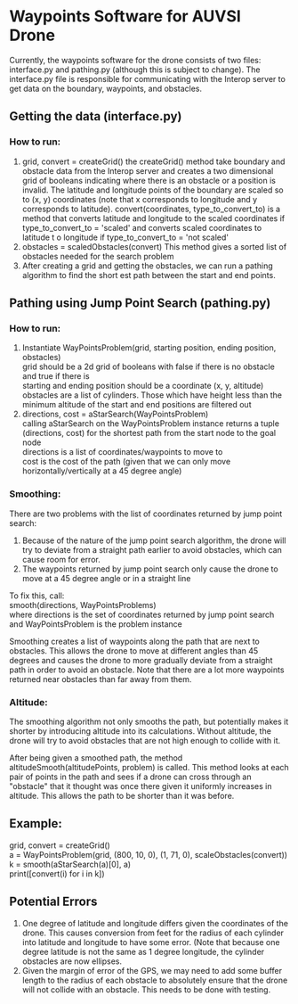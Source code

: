 # Waypoints Software for AUVSI Drone  
Currently, the waypoints software for the drone consists of two files: interface.py and pathing.py (although this is subject to change). The interface.py file is responsible for communicating with the Interop server to get data on the boundary, waypoints, and obstacles. 

## Getting the data (interface.py)
### How to run:
1.  grid, convert = createGrid()
    the createGrid() method take boundary and obstacle data from the Interop server and creates a two    dimensional grid of booleans indicating where there is an obstacle or a position is invalid. The     latitude and longitude points of the boundary are scaled so to (x, y) coordinates (note that         x corresponds to longitude and y corresponds to latitude). 
    convert(coordinates, type_to_convert_to) is a method that converts latitude and longitude to the     scaled coordinates if type_to_convert_to = 'scaled' and converts scaled coordinates to latitude t    o longitude if type_to_convert_to = 'not scaled'
2.  obstacles = scaledObstacles(convert)
    This method gives a sorted list of obstacles needed for the search problem
3.  After creating a grid and getting the obstacles, we can run a pathing algorithm to find the short    est path between the start and end points.

## Pathing using Jump Point Search (pathing.py)

### How to run:  
1. Instantiate WayPointsProblem(grid, starting position, ending position, obstacles)  
    grid should be a 2d grid of booleans with false if there is no obstacle and true if there is  
    starting and ending position should be a coordinate (x, y, altitude) 
    obstacles are a list of cylinders. Those which have height less than the minimum altitude of the     start and end positions are filtered out
2. directions, cost = aStarSearch(WayPointsProblem)  
    calling aStarSearch on the WayPointsProblem instance returns a tuple (directions, cost) for the shortest path from the start node to the goal node  
    directions is a list of coordinates/waypoints to move to  
    cost is the cost of the path (given that we can only move horizontally/vertically at a 45 degree angle)  

### Smoothing:  
There are two problems with the list of coordinates returned by jump point search:   
1. Because of the nature of the jump point search algorithm, the drone will try to deviate from a straight path earlier to avoid obstacles, which can cause room for error.  
2. The waypoints returned by jump point search only cause the drone to move at a 45 degree angle or in a straight line   

To fix this, call:  
smooth(directions, WayPointsProblems)  
where directions is the set of coordinates returned by jump point search and WayPointsProblem is the problem instance  

Smoothing creates a list of waypoints along the path that are next to obstacles. This allows the drone to move at different angles than 45 degrees and causes the drone to more gradually deviate from a straight path in order to avoid an obstacle. Note that there are a lot more waypoints returned near obstacles than far away from them.  

### Altitude:
The smoothing algorithm not only smooths the path, but potentially makes it shorter by introducing altitude into its calculations. Without altitude, the drone will try to avoid obstacles that are not high enough to collide with it. 

After being given a smoothed path, the method altitudeSmooth(altitudePoints, problem) is called. This method looks at each pair of points in the path and sees if a drone can cross through an "obstacle" that it thought was once there given it uniformly increases in altitude. This allows the path to be shorter than it was before.

## Example:
grid, convert = createGrid()  
a = WayPointsProblem(grid, (800, 10, 0), (1, 71, 0), scaleObstacles(convert))  
k = smooth(aStarSearch(a)[0], a)  
print([convert(i) for i in k])  

## Potential Errors
1. One degree of latitude and longitude differs given the coordinates of the drone. This causes conversion from feet for the radius of each cylinder into latitude and longitude to have some error. (Note that because one degree latitude is not the same as 1 degree longitude, the cylinder obstacles are now ellipses.
2. Given the margin of error of the GPS, we may need to add some buffer length to the radius of each obstacle to absolutely ensure that the drone will not collide with an obstacle. This needs to be done with testing.
